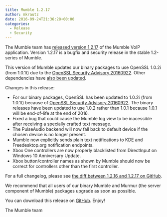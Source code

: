 ```yaml
---
title: Mumble 1.2.17
author: mkrautz
date: 2016-09-24T21:36:28+00:00
categories:
  - Release
  - Security
---
```


The Mumble team has [released version 1.2.17][1] of the Mumble VoIP application. Version 1.2.17 is a bugfix and security
release in the stable 1.2-series of Mumble.

This version of Mumble updates our binary packages to use OpenSSL 1.0.2i (from 1.0.1t) due to the [OpenSSL Security
Advisory 20160922][2]. Other dependencies have [also been updated][3].

<!--more-->

Changes in this release:

- For our binary packages, OpenSSL has been updated to 1.0.2i (from 1.0.1t) because of [OpenSSL Security Advisory
  20160922][2]. The binary releases have been updated to use 1.0.2 rather than 1.0.1 because 1.0.1 will be end-of-life
  at the end of 2016.
- Fixed a bug that could cause the Mumble log view to be inacessible after receiving a specially crafted text message.
- The PulseAudio backend will now fall back to default device if the chosen device is no longer present.
- Mumble now explicitly sends plain text notifications to KDE and Freedesktop.org notification endpoints.
- Xbox One controllers are now properly blacklisted from DirectInput on Windows 10 Anniversary Update.
- Xbox button/controller names as shown by Mumble should now be correct for controllers other than the first controller.
  </ul>

For a full changelog, please see [the diff between 1.2.16 and 1.2.17 on GitHub][4].

We recommend that all users of our binary Mumble and Murmur (the server component of Mumble) packages upgrade as soon as
possible.

You can download this release on [GitHub][5]. Enjoy!

The Mumble team

[1]: https://github.com/mumble-voip/mumble/releases/tag/1.2.17
[2]: https://www.openssl.org/news/secadv/20160922.txt
[3]: https://github.com/mumble-voip/mumble-releng/tree/master/buildenv/1.2.x
[4]: https://github.com/mumble-voip/mumble/compare/1.2.16...1.2.17
[5]:
  https://github.com/mumble-voip/mumble/releases/tag/1.2.17
  "https://github.com/mumble-voip/mumble/releases/tag/1.2.17"
